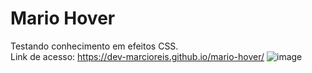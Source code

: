 # Mario Hover
Testando conhecimento em efeitos CSS.<br>
Link de acesso: https://dev-marcioreis.github.io/mario-hover/
![image](https://user-images.githubusercontent.com/122680054/212683454-ffc6eb5d-a7d5-44bc-b60c-ce96715315d6.png)
